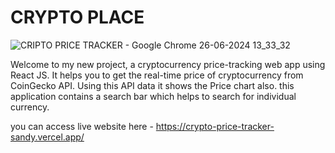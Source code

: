 # CRYPTO PLACE
![CRIPTO PRICE TRACKER - Google Chrome 26-06-2024 13_33_32](https://github.com/dhruvv9/Crypto_price_tracker/assets/119520814/71b5e333-52e8-4b57-8f47-a9723ea350b9)

Welcome to my new project, a cryptocurrency price-tracking web app using React JS. It helps you to get the real-time price of cryptocurrency from CoinGecko API.  Using this API data it shows the Price chart also. this application contains a search bar which helps to  search for individual currency. 

you can access live website here -   https://crypto-price-tracker-sandy.vercel.app/

